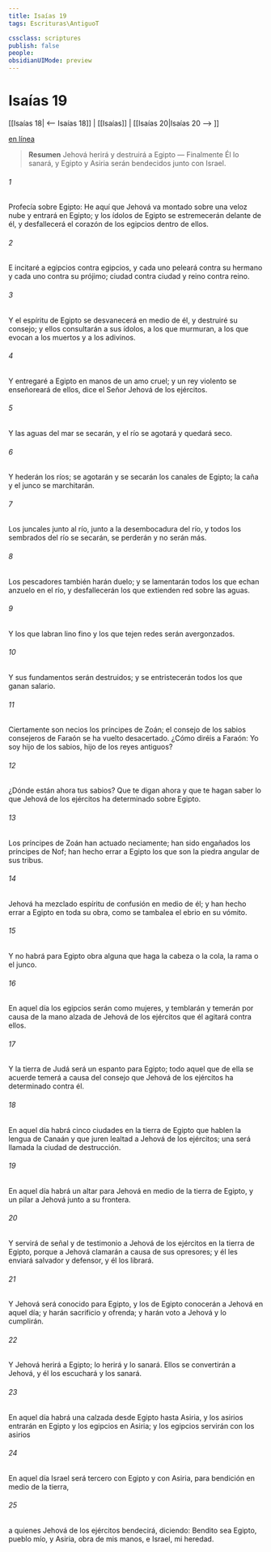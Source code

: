 ```yaml
---
title: Isaías 19
tags: Escrituras\AntiguoT

cssclass: scriptures
publish: false
people:
obsidianUIMode: preview
---
```


# Isaías 19
[[Isaías 18| <-- Isaías 18]] | [[Isaías]] | [[Isaías 20|Isaías 20 --> ]]

[en línea](https://churchofjesuschrist.org/study/scriptures/ot/isa/19?lang=spa)

> __Resumen__
Jehová herirá y destruirá a Egipto — Finalmente Él lo sanará, y Egipto y Asiria serán bendecidos junto con Israel.

###### 1 
Profecía sobre Egipto: He aquí que Jehová va montado sobre una veloz nube y entrará en Egipto; y los ídolos de Egipto se estremecerán delante de él, y desfallecerá el corazón de los egipcios dentro de ellos.

###### 2 
E incitaré a egipcios contra egipcios, y cada uno peleará contra su hermano y cada uno contra su prójimo; ciudad contra ciudad y reino contra reino.

###### 3 
Y el espíritu de Egipto se desvanecerá en medio de él, y destruiré su consejo; y ellos consultarán a sus ídolos, a los que murmuran, a los que evocan a los muertos y a los adivinos.

###### 4 
Y entregaré a Egipto en manos de un amo cruel; y un rey violento se enseñoreará de ellos, dice el Señor Jehová de los ejércitos.

###### 5 
Y las aguas del mar se secarán, y el río se agotará y quedará seco.

###### 6 
Y hederán los ríos; se agotarán y se secarán los canales de Egipto; la caña y el junco se marchitarán.

###### 7 
Los juncales junto al río, junto a la desembocadura del río, y todos los sembrados del río se secarán, se perderán y no serán más.

###### 8 
Los pescadores también harán duelo; y se lamentarán todos los que echan anzuelo en el río, y desfallecerán los que extienden red sobre las aguas.

###### 9 
Y los que labran lino fino y los que tejen redes serán avergonzados.

###### 10 
Y sus fundamentos serán destruidos; y se entristecerán todos los que ganan salario.

###### 11 
Ciertamente son necios los príncipes de Zoán; el consejo de los sabios consejeros de Faraón se ha vuelto desacertado. ¿Cómo diréis a Faraón: Yo soy hijo de los sabios, hijo de los reyes antiguos?

###### 12 
¿Dónde están ahora tus sabios? Que te digan ahora y que te hagan saber lo que Jehová de los ejércitos ha determinado sobre Egipto.

###### 13 
Los príncipes de Zoán han actuado neciamente; han sido engañados los príncipes de Nof; han hecho errar a Egipto los que son la piedra angular de sus tribus.

###### 14 
Jehová ha mezclado espíritu de confusión en medio de él; y han hecho errar a Egipto en toda su obra, como se tambalea el ebrio en su vómito.

###### 15 
Y no habrá para Egipto obra alguna que haga la cabeza o la cola, la rama o el junco.

###### 16 
En aquel día los egipcios serán como mujeres, y temblarán y temerán por causa de la mano alzada de Jehová de los ejércitos que él agitará contra ellos.

###### 17 
Y la tierra de Judá será un espanto para Egipto; todo aquel que de ella se acuerde temerá a causa del consejo que Jehová de los ejércitos ha determinado contra él.

###### 18 
En aquel día habrá cinco ciudades en la tierra de Egipto que hablen la lengua de Canaán y que juren lealtad a Jehová de los ejércitos; una será llamada la ciudad de destrucción.

###### 19 
En aquel día habrá un altar para Jehová en medio de la tierra de Egipto, y un pilar a Jehová junto a su frontera.

###### 20 
Y servirá de señal y de testimonio a Jehová de los ejércitos en la tierra de Egipto, porque a Jehová clamarán a causa de sus opresores; y él les enviará salvador y defensor, y él los librará.

###### 21 
Y Jehová será conocido para Egipto, y los de Egipto conocerán a Jehová en aquel día; y harán sacrificio y ofrenda; y harán voto a Jehová y lo cumplirán.

###### 22 
Y Jehová herirá a Egipto; lo herirá y lo sanará. Ellos se convertirán a Jehová, y él los escuchará y los sanará.

###### 23 
En aquel día habrá una calzada desde Egipto hasta Asiria, y los asirios entrarán en Egipto y los egipcios en Asiria; y los egipcios servirán con los asirios 

###### 24 
En aquel día Israel será tercero con Egipto y con Asiria, para bendición en medio de la tierra,

###### 25 
a quienes Jehová de los ejércitos bendecirá, diciendo: Bendito sea Egipto, pueblo mío, y Asiria, obra de mis manos, e Israel, mi heredad.

